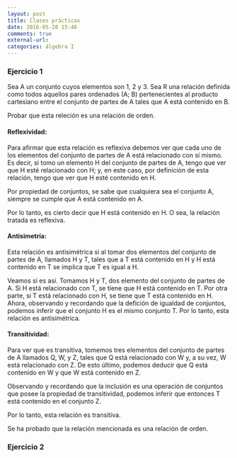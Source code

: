 ```yaml
---
layout: post
title: Clases prácticas
date: 2016-05-28 15:46
comments: true
external-url:
categories: álgebra I
---
```


### Ejercicio 1
Sea A un conjunto cuyos elementos son 1, 2 y 3. Sea R una relación definida como todos aquellos pares ordenados (A; B) pertenecientes al producto cartesiano entre el conjunto de partes de A tales que A está contenido en B.

Probar que esta releción es una relación de orden.

#### Reflexividad:
Para afirmar que esta relación es reflexiva debemos ver que cada uno de los elementos del conjunto de partes de A
está relacionado con sí mismo. Es decir, si tomo un elemento H del conjunto de partes de A, tengo que ver que H esté relacionado con H; y, en este caso, por definición de esta relación, tengo que ver que H esté contenido en H.

Por propiedad de conjuntos, se sabe que cualquiera sea el conjunto A, siempre se cumple que A está contenido en A.

Por lo tanto, es cierto decir que H está contenido en H. O sea, la relación tratada es reflexiva.

#### Antisimetría:
Esta relación es antisimétrica si al tomar dos elementos del conjunto de partes de A, llamados H y T, tales que a T está contenido en H y H está contenido en T se implica que T es igual a H.

Veamos si es así. Tomamos H y T, dos elemento del conjunto de partes de A. Si H está relacionado con T, se tiene que H está contenido en T. Por otra parte, si T está relacionado con H, se tiene que T está contenido en H. Ahora, observando y recordando que la defición de igualdad de conjuntos, podemos inferir que el conjunto H es el mismo conjunto T. Por lo tanto, esta relación es antisimétrica.

#### Transitividad:
Para ver que es transitiva, tomemos tres elementos del conjunto de partes de A llamados Q, W, y Z, tales que Q está relacionado con W y, a su vez, W está relacionado con Z. De esto último, podemos deducir que Q está contenido en W y que W está contenido en Z.

Observando y recordando que la inclusión es una operación de conjuntos que posee la propiedad de transitividad, podemos inferir que entonces T está contenido en el conjunto Z.

Por lo tanto, esta relación es transitiva.

Se ha probado que la relación mencionada es una relación de orden.

### Ejercicio 2





